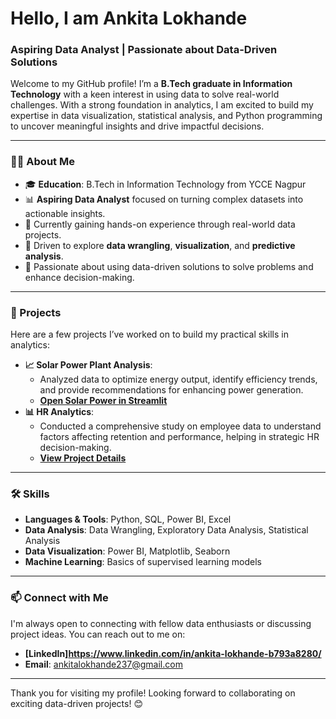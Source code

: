 # Hello, I am Ankita Lokhande

### Aspiring Data Analyst | Passionate about Data-Driven Solutions

Welcome to my GitHub profile! I’m a **B.Tech graduate in Information Technology** with a keen interest in using data to solve real-world challenges. With a strong foundation in analytics, I am excited to build my expertise in data visualization, statistical analysis, and Python programming to uncover meaningful insights and drive impactful decisions.

---

### 👩‍💻 About Me
- 🎓 **Education**: B.Tech in Information Technology from YCCE Nagpur
- 📊 **Aspiring Data Analyst** focused on turning complex datasets into actionable insights.
- 🌱 Currently gaining hands-on experience through real-world data projects.
- 🧠 Driven to explore **data wrangling**, **visualization**, and **predictive analysis**.
- 🔎 Passionate about using data-driven solutions to solve problems and enhance decision-making.

---

### 💼 Projects
Here are a few projects I’ve worked on to build my practical skills in analytics:

- **📈 Solar Power Plant Analysis**: 
   - Analyzed data to optimize energy output, identify efficiency trends, and provide recommendations for enhancing power generation.
   - [**Open Solar Power in Streamlit**](https://solarpower-yu5kgl8v6gp4rdwcfolhq5.streamlit.app/)
- **📊 HR Analytics**: 
   - Conducted a comprehensive study on employee data to understand factors affecting retention and performance, helping in strategic HR decision-making.
   - [**View Project Details**](https://github.com/shubvyas/HR-Analytics)

---

### 🛠️ Skills
- **Languages & Tools**: Python, SQL, Power BI, Excel
- **Data Analysis**: Data Wrangling, Exploratory Data Analysis, Statistical Analysis
- **Data Visualization**: Power BI, Matplotlib, Seaborn
- **Machine Learning**: Basics of supervised learning models

---

### 📫 Connect with Me
I'm always open to connecting with fellow data enthusiasts or discussing project ideas. You can reach out to me on:

- **[LinkedIn]https://www.linkedin.com/in/ankita-lokhande-b793a8280/**
- **Email**: ankitalokhande237@gmail.com

---

Thank you for visiting my profile! Looking forward to collaborating on exciting data-driven projects! 😊
